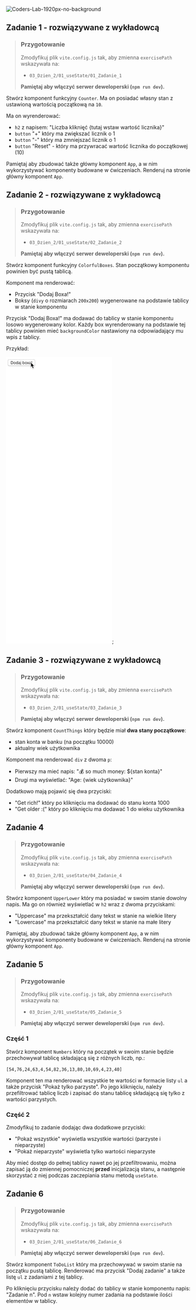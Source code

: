 ![Coders-Lab-1920px-no-background](https://user-images.githubusercontent.com/30623667/104709394-2cabee80-571f-11eb-9518-ea6a794e558e.png)


## Zadanie 1 - rozwiązywane z wykładowcą

> ### Przygotowanie
>
> Zmodyfikuj plik `vite.config.js` tak, aby zmienna `exercisePath` wskazywała na:
>
> - `03_Dzien_2/01_useState/01_Zadanie_1`
>
> **Pamiętaj aby włączyć serwer deweloperski (`npm run dev`).**

Stwórz komponent funkcyjny `Counter`. Ma on posiadać własny stan z ustawioną wartością początkową na `10`.

Ma on wyrenderować:

- `h2` z napisem: "Liczba kliknięć {tutaj wstaw wartość licznika}"
- `button` "+" który ma zwiększać licznik o 1
- `button` "-" który ma zmniejszać licznik o 1
- `button` "Reset" - który ma przywracać wartość licznika do początkowej (10)

Pamiętaj aby zbudować także główny komponent `App`, a w nim wykorzystywać komponenty budowane w ćwiczeniach. Renderuj na stronie główny komponent `App`.


## Zadanie 2 - rozwiązywane z wykładowcą

> ### Przygotowanie
>
> Zmodyfikuj plik `vite.config.js` tak, aby zmienna `exercisePath` wskazywała na:
>
> - `03_Dzien_2/01_useState/02_Zadanie_2`
>
> **Pamiętaj aby włączyć serwer deweloperski (`npm run dev`).**

Stwórz komponent funkcyjny `ColorfulBoxes`. Stan początkowy komponentu powinien być pustą tablicą.

Komponent ma renderować:

- Przycisk "Dodaj Boxa!"
- Boksy (`divy` o rozmiarach `200x200`) wygenerowane na podstawie tablicy w stanie komponentu

Przycisk "Dodaj Boxa!" ma dodawać do tablicy w stanie komponentu losowo wygenerowany kolor. Każdy box wyrenderowany na podstawie tej tablicy powinien mieć `backgroundColor` nastawiony na odpowiadający mu wpis z tablicy.

Przykład:

![](images/example.gif);


## Zadanie 3 - rozwiązywane z wykładowcą

> ### Przygotowanie
>
> Zmodyfikuj plik `vite.config.js` tak, aby zmienna `exercisePath` wskazywała na:
>
> - `03_Dzien_2/01_useState/03_Zadanie_3`
>
> **Pamiętaj aby włączyć serwer deweloperski (`npm run dev`).**

Stwórz komponent `CountThings` który będzie miał **dwa stany początkowe**:

- stan konta w banku (na początku 10000)
- aktualny wiek użytkownika

Komponent ma renderować `div` z dwoma `p`:

- Pierwszy ma mieć napis: "💰 so much money: ${stan konta}"
- Drugi ma wyświetlać: "Age: {wiek użytkownika}"

Dodatkowo mają pojawić się dwa przyciski:

- "Get rich!" który po kliknięciu ma dodawać do stanu konta 1000
- "Get older :(" który po kliknięciu ma dodawać 1 do wieku użytkownika


## Zadanie 4

> ### Przygotowanie
>
> Zmodyfikuj plik `vite.config.js` tak, aby zmienna `exercisePath` wskazywała na:
>
> - `03_Dzien_2/01_useState/04_Zadanie_4`
>
> **Pamiętaj aby włączyć serwer deweloperski (`npm run dev`).**

Stwórz komponent `UpperLower` który ma posiadać w swoim stanie dowolny napis. Ma go on również wyświetlać w `h2` wraz z dwoma przyciskami:

- "Uppercase" ma przekształcić dany tekst w stanie na wielkie litery
- "Lowercase" ma przekształcić dany tekst w stanie na małe litery

Pamiętaj, aby zbudować także główny komponent `App`, a w nim wykorzystywać komponenty budowane w ćwiczeniach. Renderuj na stronie główny komponent `App`.


## Zadanie 5

> ### Przygotowanie
>
> Zmodyfikuj plik `vite.config.js` tak, aby zmienna `exercisePath` wskazywała na:
>
> - `03_Dzien_2/01_useState/05_Zadanie_5`
>
> **Pamiętaj aby włączyć serwer deweloperski (`npm run dev`).**

### Część 1

Stwórz komponent `Numbers` który na początek w swoim stanie będzie przechowywał tablicę składającą się z różnych liczb, np.:

```plain
[54,76,24,63,4,54,82,36,13,80,10,69,4,23,40]
```

Komponent ten ma renderować wszystkie te wartości w formacie listy `ul` a także przycisk "Pokaż tylko parzyste". Po jego kliknięciu, należy przefiltrować tablicę liczb i zapisać do stanu tablicę składającą się tylko z wartości parzystych.

### Część 2

Zmodyfikuj to zadanie dodając dwa dodatkowe przyciski:

- "Pokaż wszystkie" wyświetla wszystkie wartości (parzyste i nieparzyste)
- "Pokaż nieparzyste" wyświetla tylko wartości nieparzyste

Aby mieć dostęp do pełnej tablicy nawet po jej przefiltrowaniu, można zapisać ją do zmiennej pomocniczej **przed** inicjalizacją stanu, a następnie skorzystać z niej podczas zaczepiania stanu metodą `useState`.


## Zadanie 6

> ### Przygotowanie
>
> Zmodyfikuj plik `vite.config.js` tak, aby zmienna `exercisePath` wskazywała na:
>
> - `03_Dzien_2/01_useState/06_Zadanie_6`
>
> **Pamiętaj aby włączyć serwer deweloperski (`npm run dev`).**

Stwórz komponent `ToDoList` który ma przechowywać w swoim stanie na początku pustą tablicę. Renderować ma przycisk "Dodaj zadanie" a także listę `ul` z zadaniami z tej tablicy.

Po kliknięciu przycisku należy dodać do tablicy w stanie komponentu napis: "Zadanie n". Pod `n` wstaw kolejny numer zadania na podstawie ilości elementów w tablicy.
